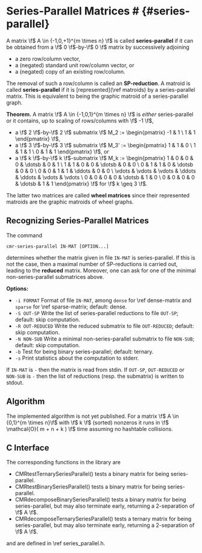 # Series-Parallel Matrices # {#series-parallel}

A matrix \f$ A \in \{-1,0,+1\}^{m \times n} \f$ is called **series-parallel** if it can be obtained from a \f$ 0 \f$-by-\f$ 0 \f$ matrix by successively adjoining

  - a zero row/column vector,
  - a (negated) standard unit row/column vector, or
  - a (negated) copy of an existing row/column.

The removal of such a row/column is called an **SP-reduction**.
A matroid is called **series-parallel** if it is [represented](\ref matroids) by a series-parallel matrix.
This is equivalent to being the graphic matroid of a series-parallel graph.

**Theorem.** A matrix \f$ A \in \{-1,0,1\}^{m \times n} \f$ is *either* series-parallel or it contains, up to scaling of rows/columns with \f$ -1 \f$,

  - a \f$ 2 \f$-by-\f$ 2 \f$ submatrix \f$ M_2 := \begin{pmatrix} -1 & 1 \\ 1 & 1 \end{pmatrix} \f$,
  - a \f$ 3 \f$-by-\f$ 3 \f$ submatrix \f$ M_3' := \begin{pmatrix} 1 & 1 & 0 \\ 1 & 1 & 1 \\ 0 & 1 & 1 \end{pmatrix} \f$, or
  - a \f$ k \f$-by-\f$ k \f$-submatrix \f$ M_k := \begin{pmatrix}
    1 & 0 & 0 & 0 & \dotsb & 0 & 1 \\
    1 & 1 & 0 & 0 & \dotsb & 0 & 0 \\
    0 & 1 & 1 & 0 & \dotsb & 0 & 0 \\
    0 & 0 & 1 & 1 & \ddots & 0 & 0 \\
    \vdots & \vdots & \vdots & \ddots & \ddots & \vdots & \vdots \\
    0 & 0 & 0 & 0 & \dotsb & 1 & 0 \\
    0 & 0 & 0 & 0 & \dotsb & 1 & 1
  \end{pmatrix} \f$ for \f$ k \geq 3 \f$.

The latter two matrices are called **wheel matrices** since their represented matroids are the graphic matroids of wheel graphs.


## Recognizing Series-Parallel Matrices ##

The command

    cmr-series-parallel IN-MAT [OPTION...]

determines whether the matrix given in file `IN-MAT` is series-parallel.
If this is not the case, then a maximal number of SP-reductions is carried out, leading to the **reduced** matrix.
Moreover, one can ask for one of the minimal non-series-parallel submatrices above.

**Options:**
  - `-i FORMAT`       Format of file `IN-MAT`, among `dense` for \ref dense-matrix and `sparse` for \ref sparse-matrix; default: dense.
  - `-S OUT-SP`       Write the list of series-parallel reductions to file `OUT-SP`; default: skip computation.
  - `-R OUT-REDUCED`  Write the reduced submatrix to file `OUT-REDUCED`; default: skip computation.
  - `-N NON-SUB`      Write a minimal non-series-parallel submatrix to file `NON-SUB`; default: skip computation.
  - `-b`              Test for being binary series-parallel; default: ternary.
  - `-s`              Print statistics about the computation to stderr.

If `IN-MAT` is `-` then the matrix is read from stdin.
If `OUT-SP`, `OUT-REDUCED` or `NON-SUB` is `-` then the list of reductions (resp. the submatrix) is written to stdout.

## Algorithm ##

The implemented algorithm is not yet published.
For a matrix \f$ A \in \{0,1\}^{m \times n}\f$ with \f$ k \f$ (sorted) nonzeros it runs in \f$ \mathcal{O}( m + n + k ) \f$ time assuming no hashtable collisions.

## C Interface ##

The corresponding functions in the library are

  - CMRtestTernarySeriesParallel() tests a binary matrix for being series-parallel.
  - CMRtestBinarySeriesParallel() tests a binary matrix for being series-parallel.
  - CMRdecomposeBinarySeriesParallel() tests a binary matrix for being series-parallel, but may also terminate early, returning a 2-separation of \f$ A \f$.
  - CMRdecomposeTernarySeriesParallel() tests a ternary matrix for being series-parallel, but may also terminate early, returning a 2-separation of \f$ A \f$.
  
and are defined in \ref series_parallel.h.
